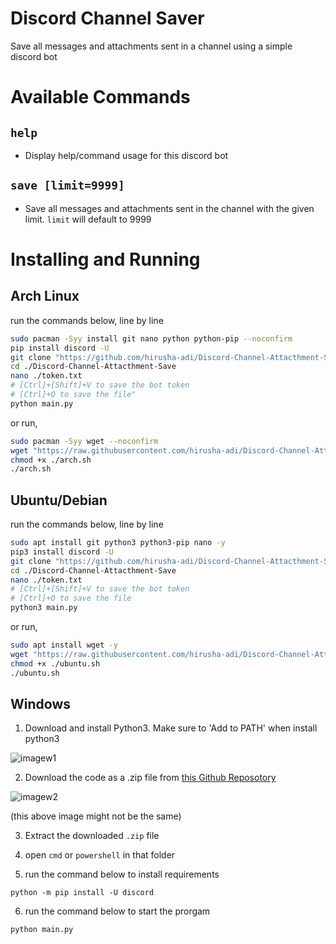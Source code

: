 # Discord Channel Saver

Save all messages and attachments sent in a channel using a simple discord bot

# Available Commands

## `help`

- Display help/command usage for this discord bot

## `save [limit=9999]`

- Save all messages and attachments sent in the channel with the given limit. `limit` will default to 9999

# Installing and Running

## Arch Linux

run the commands below, line by line

```bash
sudo pacman -Syy install git nano python python-pip --noconfirm
pip install discord -U
git clone "https://github.com/hirusha-adi/Discord-Channel-Attacthment-Save.git"
cd ./Discord-Channel-Attacthment-Save
nano ./token.txt
# [Ctrl]+[Shift]+V to save the bot token
# [Ctrl]+O to save the file"
python main.py
```

or run,

```bash
sudo pacman -Syy wget --noconfirm
wget "https://raw.githubusercontent.com/hirusha-adi/Discord-Channel-Attacthment-Save/main/arch.sh"
chmod +x ./arch.sh
./arch.sh
```

## Ubuntu/Debian

run the commands below, line by line

```bash
sudo apt install git python3 python3-pip nano -y
pip3 install discord -U
git clone "https://github.com/hirusha-adi/Discord-Channel-Attacthment-Save.git"
cd ./Discord-Channel-Attacthment-Save
nano ./token.txt
# [Ctrl]+[Shift]+V to save the bot token
# [Ctrl]+O to save the file
python3 main.py
```

or run,

```bash
sudo apt install wget -y
wget "https://raw.githubusercontent.com/hirusha-adi/Discord-Channel-Attacthment-Save/main/ubuntu.sh"
chmod +x ./ubuntu.sh
./ubuntu.sh
```

## Windows

1. Download and install Python3. Make sure to 'Add to PATH' when install python3

![imagew1](https://www.tutorials24x7.com/uploads/2019-12-26/files/3-tutorials24x7-python-windows-install.png)

2. Download the code as a .zip file from [this Github Reposotory](https://github.com/hirusha-adi/Discord-Channel-Attacthment-Save)

![imagew2](https://cdn.discordapp.com/attachments/935515175073763398/937186561299197952/unknown.png)

(this above image might not be the same)

3. Extract the downloaded `.zip` file

4. open `cmd` or `powershell` in that folder

5. run the command below to install requirements

```
python -m pip install -U discord
```

6. run the command below to start the prorgam

```
python main.py
```
